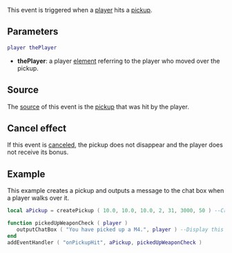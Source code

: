 This event is triggered when a [player](/player.md "wikilink") hits a [pickup](/pickup.md "wikilink").

Parameters
----------

``` lua
player thePlayer
```

-   **thePlayer**: a player [element](/element.md "wikilink") referring to the player who moved over the pickup.

Source
------

The [source](/event_system#Event_source.md "wikilink") of this event is the [pickup](/pickup.md "wikilink") that was hit by the player.

Cancel effect
-------------

If this event is [canceled](/Event_system#Canceling.md "wikilink"), the pickup does not disappear and the player does not receive its bonus.

Example
-------

This example creates a pickup and outputs a message to the chat box when a player walks over it.

``` lua
local aPickup = createPickup ( 10.0, 10.0, 10.0, 2, 31, 3000, 50 ) --Create an M4 weapon pickup when script starts

function pickedUpWeaponCheck ( player )
   outputChatBox ( "You have picked up a M4.", player ) --Display this message in the chat box
end
addEventHandler ( "onPickupHit", aPickup, pickedUpWeaponCheck )
```
